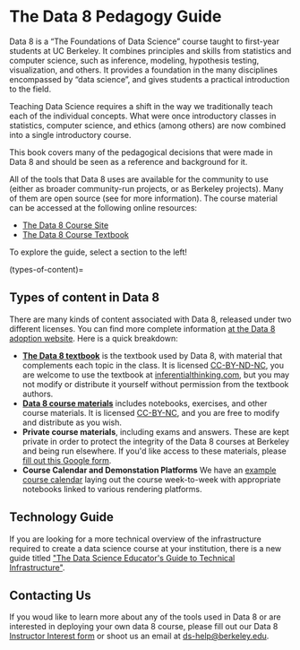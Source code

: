 <!-- #region -->
# The Data 8 Pedagogy Guide

Data 8 is a “The Foundations of Data Science” course taught to first-year students at UC Berkeley. It combines principles and skills from statistics and computer science, such as inference, modeling, hypothesis testing, visualization, and others. It provides a foundation in the many disciplines encompassed by “data science”, and gives students a practical introduction to the field.

Teaching Data Science requires a shift in the way we traditionally teach each of the individual concepts. What were once introductory classes in statistics, computer science, and ethics (among others) are now combined into a single introductory course.

This book covers many of the pedagogical decisions that were made in Data 8 and should be seen as a reference and background for it.

All of the tools that Data 8 uses are available for the community to use (either as broader community-run projects, or as Berkeley projects). Many of them are open source (see [](types-of-content) for more information). The course material can be accessed at the following online resources:

- [The Data 8 Course Site](http://data8.org)
- [The Data 8 Course Textbook](https://www.inferentialthinking.com/chapters/intro)

To explore the guide, select a section to the left!

(types-of-content)=
## Types of content in Data 8

There are many kinds of content associated with Data 8, released under two different licenses. You can find more complete information [at the Data 8 adoption website](https://data.berkeley.edu/external/data8-adoption). Here is a quick breakdown:

- [**The Data 8 textbook**](textbook.md) is the textbook used by Data 8, with material that complements each topic in the class. It is licensed [CC-BY-ND-NC](https://creativecommons.org/licenses/by-nc-nd/2.0/), you are welcome to use the textbook at [inferentialthinking.com](https://inferentialthinking.com), but you may not modify or distribute it yourself without permission from the textbook authors.
- [**Data 8 course materials**](https://github.com/data-8/materials-fds) includes notebooks, exercises, and other course materials. It is licensed [CC-BY-NC](https://creativecommons.org/licenses/by-nc/2.0/), and you are free to modify and distribute as you wish.  
- **Private course materials**, including exams and answers. These are kept private in order to protect the integrity of the Data 8 courses at Berkeley and being run elsewhere. If you'd like access to these materials, please [fill out this Google form](https://forms.gle/iKLcryjZXit5913k7).
- **Course Calendar and Demonstation Platforms** We have an [example course calendar](https://www.data8.org/materials-fds/demo.html) laying out the course week-to-week with appropriate notebooks linked to various rendering platforms.

## Technology Guide

If you are looking for a more technical overview of the infrastructure required to create a data science course at your institution, there is a new guide titled ["The Data Science Educator's Guide to Technical Infrastructure"](https://ucbds-infra.github.io/ds-course-infra-guide/intro.html).

## Contacting Us

If you woud like to learn more about any of the tools used in Data 8 or are interested in deploying your own data 8 course, please fill out our Data 8 [Instructor Interest form](https://forms.gle/y5aQBi816xDXKe7r7) or shoot us an email at [ds-help@berkeley.edu](mailto:ds-help@berkeley.edu).
<!-- #endregion -->
